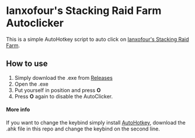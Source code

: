 # Ianxofour's Stacking Raid Farm Autoclicker
This is a simple AutoHotkey script to auto click on [Ianxofour's Stacking Raid Farm](https://www.youtube.com/watch?v=n3mOlrMGjUg "Ianxofour's Stacking Raid Farm").

## How to use
1. Simply download the .exe from [Releases](https://github.com/notmanzl/Ianxofour-s-Raid-Farm-Autoclicker/releases "Releases")
2. Open the .exe
3. Put yourself in position and press **O**
4. Press **O** again to disable the AutoClicker.

#### More info
If you want to change the keybind simply install [AutoHotkey](https://www.autohotkey.com/ "AutoHotkey"), download the .ahk file in this repo and change the keybind on the second line.
